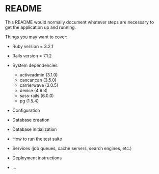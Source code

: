 # README

This README would normally document whatever steps are necessary to get the
application up and running.

Things you may want to cover:

* Ruby version = 3.2.1
* Rails version = 7.1.2

* System dependencies
  * activeadmin (3.1.0)
  * cancancan (3.5.0)
  * carrierwave (3.0.5)
  * devise (4.9.3)
  * sass-rails (6.0.0)
  * pg (1.5.4)

* Configuration


* Database creation

* Database initialization

* How to run the test suite

* Services (job queues, cache servers, search engines, etc.)

* Deployment instructions

* ...
